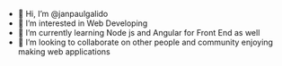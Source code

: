 - 👋 Hi, I’m @janpaulgalido
- 👀 I’m interested in Web Developing
- 🌱 I’m currently learning Node js and Angular for Front End as well
- 💞️ I’m looking to collaborate on other people and community enjoying making web applications
<!--- 📫 How to reach me ... --->

<!---
janpaulgalido/janpaulgalido is a ✨ special ✨ repository because its `README.md` (this file) appears on your GitHub profile.
You can click the Preview link to take a look at your changes.
--->
